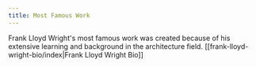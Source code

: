 ```yaml
---
title: Most Famous Work
---
```

Frank Lloyd Wright's most famous work was created because of his extensive learning and background in the architecture field. [[frank-lloyd-wright-bio/index|Frank Lloyd Wright Bio]]